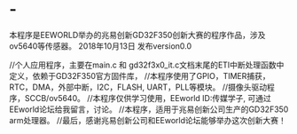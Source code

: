 # -
本程序是EEWORLD举办的兆易创新GD32F350创新大赛的程序作品，涉及ov5640等传感器。
2018年10月13日 发布version0.0

//个人应用程序，主要在main.c 和 gd32f3x0_it.c文档末尾的ETI中断处理函数中定义，依赖于GD32F350官方固件库，
//本程序使用了GPIO，TIMER捕获，RTC，DMA，外部中断，I2C，FLASH, UART，PLL等模块。
//摄像头驱动程序，SCCB/ov5640。
//本程序仅供学习使用，EEworld ID:传媒学子, 可通过EEworld论坛给我留言，讨论。
//本程序，适用于兆易创新公司生产的GD32F350 arm处理器。
//最后，感谢兆易创新公司和EEworld论坛能够举办这次创新大赛！
